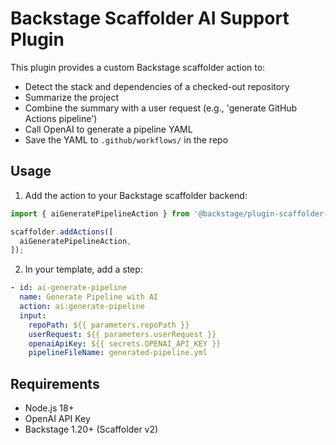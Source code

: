 # Backstage Scaffolder AI Support Plugin

This plugin provides a custom Backstage scaffolder action to:
- Detect the stack and dependencies of a checked-out repository
- Summarize the project
- Combine the summary with a user request (e.g., 'generate GitHub Actions pipeline')
- Call OpenAI to generate a pipeline YAML
- Save the YAML to `.github/workflows/` in the repo

## Usage

1. Add the action to your Backstage scaffolder backend:

```ts
import { aiGeneratePipelineAction } from '@backstage/plugin-scaffolder-ai-support';

scaffolder.addActions([
  aiGeneratePipelineAction,
]);
```

2. In your template, add a step:

```yaml
- id: ai-generate-pipeline
  name: Generate Pipeline with AI
  action: ai:generate-pipeline
  input:
    repoPath: ${{ parameters.repoPath }}
    userRequest: ${{ parameters.userRequest }}
    openaiApiKey: ${{ secrets.OPENAI_API_KEY }}
    pipelineFileName: generated-pipeline.yml
```

## Requirements
- Node.js 18+
- OpenAI API Key
- Backstage 1.20+ (Scaffolder v2)
